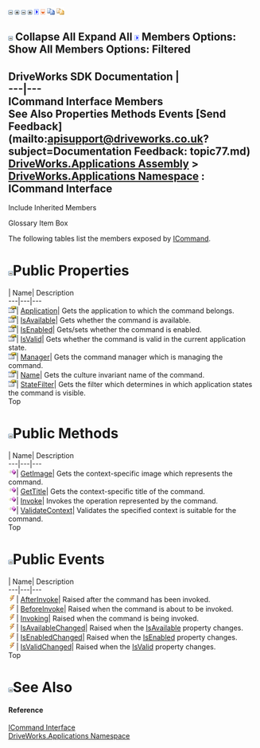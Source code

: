 ![](dotnetimages/collapse.gif) ![](dotnetimages/expand.gif) ![](dotnetimages/collapse.gif) ![](dotnetimages/expand.gif) ![](dotnetimages/drpdown.gif) ![](dotnetimages/drpdown_orange.gif) ![](dotnetimages/copycode.gif) ![](dotnetimages/copycodeHighlight.gif)

![](dotnetimages/collapse.gif) Collapse All Expand All ![](dotnetimages/drpdown.gif) Members Options: Show All  Members Options: Filtered   
---  
DriveWorks SDK Documentation  |   
---|---  
ICommand Interface Members   
See Also Properties Methods Events [Send Feedback](mailto:apisupport@driveworks.co.uk?subject=Documentation Feedback: topic77.md)  
[DriveWorks.Applications Assembly](topic13.md) > [DriveWorks.Applications Namespace](topic16.md) : ICommand Interface  
---  
  
Include Inherited Members    


Glossary Item Box

The following tables list the members exposed by [ICommand](topic77.md).

# ![](dotnetimages/collapse.gif)Public Properties

| Name| Description  
---|---|---  
![ Property](dotnetimages/Property.gif)| [Application](topic86.md)| Gets the application to which the command belongs.   
![ Property](dotnetimages/Property.gif)| [IsAvailable](topic87.md)| Gets whether the command is available.   
![ Property](dotnetimages/Property.gif)| [IsEnabled](topic88.md)| Gets/sets whether the command is enabled.   
![ Property](dotnetimages/Property.gif)| [IsValid](topic89.md)| Gets whether the command is valid in the current application state.   
![ Property](dotnetimages/Property.gif)| [Manager](topic90.md)| Gets the command manager which is managing the command.   
![ Property](dotnetimages/Property.gif)| [Name](topic91.md)| Gets the culture invariant name of the command.   
![ Property](dotnetimages/Property.gif)| [StateFilter](topic92.md)| Gets the filter which determines in which application states the command is visible.   
Top

# ![](dotnetimages/collapse.gif)Public Methods

| Name| Description  
---|---|---  
![ Method](dotnetimages/Method.gif)| [GetImage](topic82.md)| Gets the context-specific image which represents the command.   
![ Method](dotnetimages/Method.gif)| [GetTitle](topic83.md)| Gets the context-specific title of the command.   
![ Method](dotnetimages/Method.gif)| [Invoke](topic84.md)| Invokes the operation represented by the command.   
![ Method](dotnetimages/Method.gif)| [ValidateContext](topic85.md)| Validates the specified context is suitable for the command.   
Top

# ![](dotnetimages/collapse.gif)Public Events

| Name| Description  
---|---|---  
![ Event](dotnetimages/Event.gif)| [AfterInvoke](topic93.md)| Raised after the command has been invoked.   
![ Event](dotnetimages/Event.gif)| [BeforeInvoke](topic94.md)| Raised when the command is about to be invoked.   
![ Event](dotnetimages/Event.gif)| [Invoking](topic95.md)| Raised when the command is being invoked.   
![ Event](dotnetimages/Event.gif)| [IsAvailableChanged](topic96.md)| Raised when the [IsAvailable](topic87.md) property changes.   
![ Event](dotnetimages/Event.gif)| [IsEnabledChanged](topic97.md)| Raised when the [IsEnabled](topic88.md) property changes.   
![ Event](dotnetimages/Event.gif)| [IsValidChanged](topic98.md)| Raised when the [IsValid](topic89.md) property changes.   
Top

# ![](dotnetimages/collapse.gif)See Also

#### Reference

[ICommand Interface](topic77.md)   
[DriveWorks.Applications Namespace](topic16.md)


